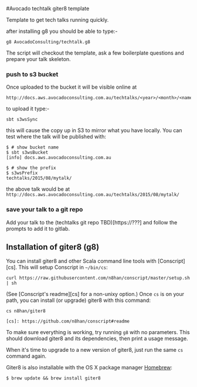 #Avocado techtalk giter8 template

Template to get tech talks running quickly.

after installing g8 you should be able to type:-

```
g8 AvocadoConsulting/techtalk.g8
```

The script will checkout the template, ask a few boilerplate questions and
prepare your talk skeleton.


### push to s3 bucket
Once uploaded to the bucket it will be visible online at
```
http://docs.aws.avocadoconsulting.com.au/techtalks/<year>/<month>/<name>/index.html
```

to upload it type:-
```
sbt s3wsSync
```

this will cause the copy up in S3 to mirror what you have locally. You can test where the talk will be published with:

```
$ # show bucket name
$ sbt s3wsBucket
[info] docs.aws.avocadoconsulting.com.au

$ # show the prefix
$ s3wsPrefix
techtalks/2015/08/mytalk/
```

the above talk would be at `http://docs.aws.avocadoconsulting.com.au/techtalks/2015/08/mytalk/`





### save your talk to a git repo

Add your talk to the (techtalks git repo TBD)[https://???]
and follow the prompts to add it to gitlab.




Installation of giter8 (g8)
------------

You can install giter8 and other Scala command line tools with
[Conscript][cs]. This will setup Conscript in `~/bin/cs`:

    curl https://raw.githubusercontent.com/n8han/conscript/master/setup.sh | sh

(See [Conscript's readme][cs] for a non-unixy option.) Once `cs` is
on your path, you can install (or upgrade) giter8 with this command:

    cs n8han/giter8

    [cs]: https://github.com/n8han/conscript#readme

To make sure everything is working, try running `g8` with no
parameters. This should download giter8 and its dependencies, then print
a usage message.

When it's time to upgrade to a new version of giter8, just run the
same `cs` command again.

Giter8 is also installable with the OS X package manager [Homebrew][]:

    $ brew update && brew install giter8

[Homebrew]: http://mxcl.github.com/homebrew/
